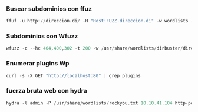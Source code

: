 ### Buscar subdominios con ffuz

```python
ffuf -u http://direccion.di/ -H "Host:FUZZ.direccion.di" -w wordlists -fs numero de error
```
### Subdominios con Wfuzz

```python
wfuzz -c --hc 404,400,302 -t 200 -w /usr/share/wordlists/dirbuster/directory-list-lowercase-2.3-medium.txt -u http://devvortex.htb/ -H "Host: FUZZ.devvortex.htb"
```
### Enumerar plugins Wp

```python
curl -s -X GET "http://localhost:80" | grep plugins
```

### fuerza bruta web con hydra

```python
hydra -l admin -P /usr/share/wordlists/rockyou.txt 10.10.41.104 http-post-form "/admin/index.php:user=^USER^&pass=^PASS^:F=Username or password invalid" -V
```
